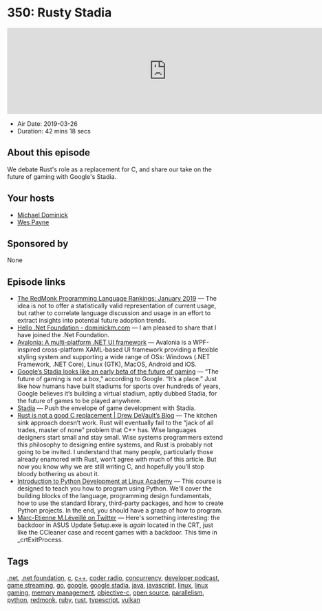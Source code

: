 # 350: Rusty Stadia

<iframe src="https://player.fireside.fm/v2/MLf2ZzhC+Fofikf0L?theme=dark" width="740" height="200" frameborder="0" scrolling="no"></iframe>

* Air Date: 2019-03-26
* Duration: 42 mins 18 secs

## About this episode

We debate Rust's role as a replacement for C, and share our take on the future of gaming with Google's Stadia.

## Your hosts
* [Michael Dominick](https://coder.show/hosts/michael)
* [Wes Payne](https://coder.show/hosts/wespayne)

## Sponsored by

None



## Episode links

  * [The RedMonk Programming Language Rankings: January 2019](https://redmonk.com/sogrady/2019/03/20/language-rankings-1-19/ "The RedMonk Programming Language Rankings: January 2019") — The idea is not to offer a statistically valid representation of current usage, but rather to correlate language discussion and usage in an effort to extract insights into potential future adoption trends. 
  * [Hello .Net Foundation - dominickm.com](http://dominickm.com/hello-net-foundation/ "Hello .Net Foundation - dominickm.com") — I am pleased to share that I have joined the .Net Foundation. 
  * [Avalonia: A multi-platform .NET UI framework](https://github.com/AvaloniaUI/Avalonia "Avalonia: A multi-platform .NET UI framework") — Avalonia is a WPF-inspired cross-platform XAML-based UI framework providing a flexible styling system and supporting a wide range of OSs: Windows (.NET Framework, .NET Core), Linux (GTK), MacOS, Android and iOS. 
  * [Google’s Stadia looks like an early beta of the future of gaming](https://www.theverge.com/2019/3/20/18273977/google-stadia-cloud-game-streaming-service-report "Google’s Stadia looks like an early beta of the future of gaming") — “The future of gaming is not a box,” according to Google. “It’s a place.” Just like how humans have built stadiums for sports over hundreds of years, Google believes it’s building a virtual stadium, aptly dubbed Stadia, for the future of games to be played anywhere. 
  * [Stadia](https://stadia.dev/ "Stadia") — Push the envelope of game development with Stadia.
  * [Rust is not a good C replacement | Drew DeVault’s Blog](https://drewdevault.com/2019/03/25/Rust-is-not-a-good-C-replacement.html "Rust is not a good C replacement | Drew DeVault’s Blog") — The kitchen sink approach doesn’t work. Rust will eventually fail to the “jack of all trades, master of none” problem that C++ has. Wise languages designers start small and stay small. Wise systems programmers extend this philosophy to designing entire systems, and Rust is probably not going to be invited. I understand that many people, particularly those already enamored with Rust, won’t agree with much of this article. But now you know why we are still writing C, and hopefully you’ll stop bloody bothering us about it.
  * [Introduction to Python Development at Linux Academy](https://linuxacademy.com/devops/training/course/name/intro-to-python-development?utm_source=social&utm_medium=twitter&utm_campaign=2019_aprilcourselaunch "Introduction to Python Development at Linux Academy") — This course is designed to teach you how to program using Python. We'll cover the building blocks of the language, programming design fundamentals, how to use the standard library, third-party packages, and how to create Python projects. In the end, you should have a grasp of how to program.
  * [Marc-Etienne M.Léveillé on Twitter](https://twitter.com/marc_etienne_/status/1110202451842478087 "Marc-Etienne M.Léveillé on Twitter") — Here's something interesting: the backdoor in ASUS Update Setup.exe is _again_ located in the CRT, just like the CCleaner case and recent games with a backdoor. This time in _crtExitProcess.



## Tags

[.net](https://coder.show/tags/.net), [.net foundation](https://coder.show/tags/.net%20foundation), [c](https://coder.show/tags/c), [c++](https://coder.show/tags/c++), [coder radio](https://coder.show/tags/coder%20radio), [concurrency](https://coder.show/tags/concurrency), [developer podcast](https://coder.show/tags/developer%20podcast), [game streaming](https://coder.show/tags/game%20streaming), [go](https://coder.show/tags/go), [google](https://coder.show/tags/google), [google stadia](https://coder.show/tags/google%20stadia), [java](https://coder.show/tags/java), [javascript](https://coder.show/tags/javascript), [linux](https://coder.show/tags/linux), [linux gaming](https://coder.show/tags/linux%20gaming), [memory management](https://coder.show/tags/memory%20management), [objective-c](https://coder.show/tags/objective-c), [open source](https://coder.show/tags/open%20source), [parallelism](https://coder.show/tags/parallelism), [python](https://coder.show/tags/python), [redmonk](https://coder.show/tags/redmonk), [ruby](https://coder.show/tags/ruby), [rust](https://coder.show/tags/rust), [typescript](https://coder.show/tags/typescript), [vulkan](https://coder.show/tags/vulkan)